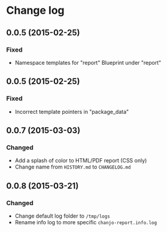 # Change log

## 0.0.5 (2015-02-25)
### Fixed
- Namespace templates for "report" Blueprint under "report"

## 0.0.5 (2015-02-25)
### Fixed
- Incorrect template pointers in "package_data"

## 0.0.7 (2015-03-03)
### Changed
- Add a splash of color to HTML/PDF report (CSS only)
- Change name from ``HISTORY.md`` to ``CHANGELOG.md``

## 0.0.8 (2015-03-21)
### Changed
- Change default log folder to ``/tmp/logs``
- Rename info log to more specific ``chanjo-report.info.log``
